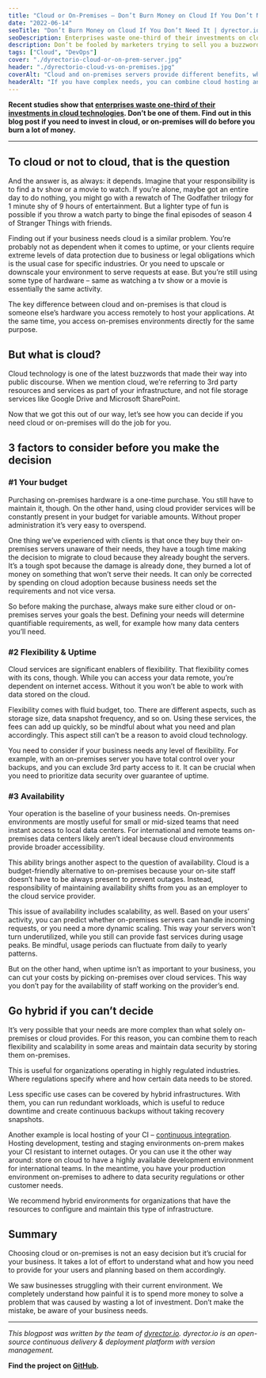 ```yaml
---
title: "Cloud or On-Premises – Don’t Burn Money on Cloud If You Don’t Need It"
date: "2022-06-14"
seoTitle: "Don’t Burn Money on Cloud If You Don’t Need It | dyrector.io"
seoDescription: Enterprises waste one-third of their investments on cloud technologies. This can be avoided by understanding whether you need on-premises servers or cloud.
description: Don’t be fooled by marketers trying to sell you a buzzword – your business might never need cloud technologies. But how do you know if it’s time to invest in cloud migration or stick with on-premises servers?
tags: ["Cloud", "DevOps"]
cover: "./dyrectorio-cloud-or-on-prem-server.jpg"
header: "./dyrectorio-cloud-vs-on-premises.jpg"
coverAlt: "Cloud and on-premises servers provide different benefits, which may not align with business needs. Before investing in either of them, make sure you plan ahead and understand your goals and needs."
headerAlt: "If you have complex needs, you can combine cloud hosting and on-premises for certain areas, including CI, or continuous integration, to provide for international developer teams."
---
```


**Recent studies show that [enterprises waste one-third of their investments in cloud technologies](https://info.flexera.com/CM-REPORT-State-of-the-Cloud). Don’t be one of them. Find out in this blog post if you need to invest in cloud, or on-premises will do before you burn a lot of money.**

---

## To cloud or not to cloud, that is the question

And the answer is, as always: it depends. Imagine that your responsibility is to find a tv show or a movie to watch. If you’re alone, maybe got an entire day to do nothing, you might go with a rewatch of The Godfather trilogy for 1 minute shy of 9 hours of entertainment. But a lighter type of fun is possible if you throw a watch party to binge the final episodes of season 4 of Stranger Things with friends.

Finding out if your business needs cloud is a similar problem. You’re probably not as dependent when it comes to uptime, or your clients require extreme levels of data protection due to business or legal obligations which is the usual case for specific industries. Or you need to upscale or downscale your environment to serve requests at ease. But you’re still using some type of hardware – same as watching a tv show or a movie is essentially the same activity.

The key difference between cloud and on-premises is that cloud is someone else’s hardware you access remotely to host your applications. At the same time, you access on-premises environments directly for the same purpose.

## But what is cloud?

Cloud technology is one of the latest buzzwords that made their way into public discourse. When we mention cloud, we’re referring to 3rd party resources and services as part of your infrastructure, and not file storage services like Google Drive and Microsoft SharePoint.

Now that we got this out of our way, let’s see how you can decide if you need cloud or on-premises will do the job for you.

## 3 factors to consider before you make the decision

### #1 Your budget

Purchasing on-premises hardware is a one-time purchase. You still have to maintain it, though. On the other hand, using cloud provider services will be constantly present in your budget for variable amounts. Without proper administration it’s very easy to overspend.

One thing we’ve experienced with clients is that once they buy their on-premises servers unaware of their needs, they have a tough time making the decision to migrate to cloud because they already bought the servers. It’s a tough spot because the damage is already done, they burned a lot of money on something that won’t serve their needs. It can only be corrected by spending on cloud adoption because business needs set the requirements and not vice versa.

So before making the purchase, always make sure either cloud or on-premises serves your goals the best. Defining your needs will determine quantifiable requirements, as well, for example how many data centers you’ll need.

### #2 Flexibility & Uptime

Cloud services are significant enablers of flexibility. That flexibility comes with its cons, though. While you can access your data remote, you’re dependent on internet access. Without it you won’t be able to work with data stored on the cloud.

Flexibility comes with fluid budget, too. There are different aspects, such as storage size, data snapshot frequency, and so on. Using these services, the fees can add up quickly, so be mindful about what you need and plan accordingly. This aspect still can’t be a reason to avoid cloud technology.

You need to consider if your business needs any level of flexibility. For example, with an on-premises server you have total control over your backups, and you can exclude 3rd party access to it. It can be crucial when you need to prioritize data security over guarantee of uptime.

### #3 Availability

Your operation is the baseline of your business needs. On-premises environments are mostly useful for small or mid-sized teams that need instant access to local data centers. For international and remote teams on-premises data centers likely aren’t ideal because cloud environments provide broader accessibility.

This ability brings another aspect to the question of availability. Cloud is a budget-friendly alternative to on-premises because your on-site staff doesn’t have to be always present to prevent outages. Instead, responsibility of maintaining availability shifts from you as an employer to the cloud service provider.

This issue of availability includes scalability, as well. Based on your users’ activity, you can predict whether on-premises servers can handle incoming requests, or you need a more dynamic scaling. This way your servers won't turn underutilized, while you still can provide fast services during usage peaks. Be mindful, usage periods can fluctuate from daily to yearly patterns.

But on the other hand, when uptime isn’t as important to your business, you can cut your costs by picking on-premises over cloud services. This way you don’t pay for the availability of staff working on the provider’s end.

## Go hybrid if you can’t decide

It’s very possible that your needs are more complex than what solely on-premises or cloud provides. For this reason, you can combine them to reach flexibility and scalability in some areas and maintain data security by storing them on-premises.

This is useful for organizations operating in highly regulated industries. Where regulations specify where and how certain data needs to be stored.

Less specific use cases can be covered by hybrid infrastructures. With them, you can run redundant workloads, which is useful to reduce downtime and create continuous backups without taking recovery snapshots.

Another example is local hosting of your CI – [continuous integration](https://blog.dyrectorio.com/2022-01-02-cicd/). Hosting development, testing and staging environments on-prem makes your CI resistant to internet outages. Or you can use it the other way around: store on cloud to have a highly available development environment for international teams. In the meantime, you have your production environment on-premises to adhere to data security regulations or other customer needs.

We recommend hybrid environments for organizations that have the resources to configure and maintain this type of infrastructure.

## Summary

Choosing cloud or on-premises is not an easy decision but it’s crucial for your business. It takes a lot of effort to understand what and how you need to provide for your users and planning based on them accordingly.

We saw businesses struggling with their current environment. We completely understand how painful it is to spend more money to solve a problem that was caused by wasting a lot of investment. Don’t make the mistake, be aware of your business needs.

---

_This blogpost was written by the team of [dyrector.io](https://dyrectorio.com). dyrector.io is an open-source continuous delivery & deployment platform with version management._

**Find the project on [GitHub](https://github.com/dyrector-io/dyrectorio/).**

